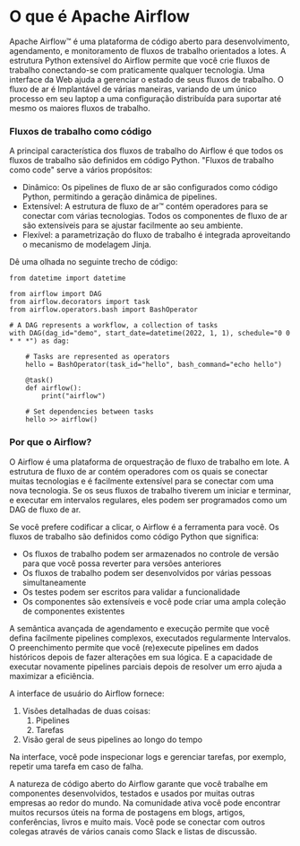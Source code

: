 # O que é Apache Airflow

Apache Airflow™ é uma plataforma de código aberto para desenvolvimento, agendamento, e monitoramento de fluxos de trabalho orientados a lotes. A estrutura Python extensível do Airflow permite que você crie fluxos de trabalho conectando-se com praticamente qualquer tecnologia. Uma interface da Web ajuda a gerenciar o estado de seus fluxos de trabalho. O fluxo de ar é Implantável de várias maneiras, variando de um único processo em seu laptop a uma configuração distribuída para suportar até mesmo os maiores fluxos de trabalho.

### Fluxos de trabalho como código

A principal característica dos fluxos de trabalho do Airflow é que todos os fluxos de trabalho são definidos em código Python. "Fluxos de trabalho como code" serve a vários propósitos:

* Dinâmico: Os pipelines de fluxo de ar são configurados como código Python, permitindo a geração dinâmica de pipelines.
* Extensível: A estrutura de fluxo de ar™ contém operadores para se conectar com várias tecnologias. Todos os componentes de fluxo de ar são extensíveis para se ajustar facilmente ao seu ambiente.
* Flexível: a parametrização do fluxo de trabalho é integrada aproveitando o mecanismo de modelagem Jinja.

Dê uma olhada no seguinte trecho de código:
```
from datetime import datetime

from airflow import DAG
from airflow.decorators import task
from airflow.operators.bash import BashOperator

# A DAG represents a workflow, a collection of tasks
with DAG(dag_id="demo", start_date=datetime(2022, 1, 1), schedule="0 0 * * *") as dag:

    # Tasks are represented as operators
    hello = BashOperator(task_id="hello", bash_command="echo hello")

    @task()
    def airflow():
        print("airflow")

    # Set dependencies between tasks
    hello >> airflow()
```

### Por que o Airflow?

O Airflow é uma plataforma de orquestração de fluxo de trabalho em lote. A estrutura de fluxo de ar contém operadores com os quais se conectar muitas tecnologias e é facilmente extensível para se conectar com uma nova tecnologia. Se os seus fluxos de trabalho tiverem um iniciar e terminar, e executar em intervalos regulares, eles podem ser programados como um DAG de fluxo de ar.

Se você prefere codificar a clicar, o Airflow é a ferramenta para você. Os fluxos de trabalho são definidos como código Python que significa:

* Os fluxos de trabalho podem ser armazenados no controle de versão para que você possa reverter para versões anteriores
* Os fluxos de trabalho podem ser desenvolvidos por várias pessoas simultaneamente
* Os testes podem ser escritos para validar a funcionalidade
* Os componentes são extensíveis e você pode criar uma ampla coleção de componentes existentes


A semântica avançada de agendamento e execução permite que você defina facilmente pipelines complexos, executados regularmente Intervalos. O preenchimento permite que você (re)execute pipelines em dados históricos depois de fazer alterações em sua lógica. E a capacidade de executar novamente pipelines parciais depois de resolver um erro ajuda a maximizar a eficiência.

A interface de usuário do Airflow fornece:

1. Visões detalhadas de duas coisas:
   1. Pipelines
   2. Tarefas
2. Visão geral de seus pipelines ao longo do tempo

Na interface, você pode inspecionar logs e gerenciar tarefas, por exemplo, repetir uma tarefa em caso de falha.

A natureza de código aberto do Airflow garante que você trabalhe em componentes desenvolvidos, testados e usados por muitas outras empresas ao redor do mundo. Na comunidade ativa você pode encontrar muitos recursos úteis na forma de postagens em blogs, artigos, conferências, livros e muito mais. Você pode se conectar com outros colegas através de vários canais como Slack e listas de discussão.